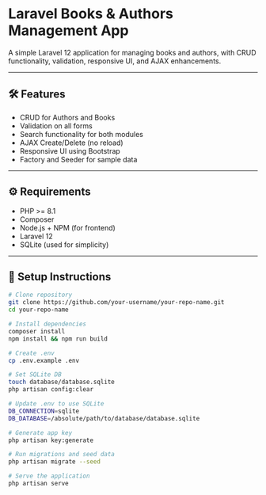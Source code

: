 # Laravel Books & Authors Management App

A simple Laravel 12 application for managing books and authors, with CRUD functionality, validation, responsive UI, and AJAX enhancements.

---

## 🛠 Features

-   CRUD for Authors and Books
-   Validation on all forms
-   Search functionality for both modules
-   AJAX Create/Delete (no reload)
-   Responsive UI using Bootstrap
-   Factory and Seeder for sample data

---

## ⚙️ Requirements

-   PHP >= 8.1
-   Composer
-   Node.js + NPM (for frontend)
-   Laravel 12
-   SQLite (used for simplicity)

---

## 🚀 Setup Instructions

```bash
# Clone repository
git clone https://github.com/your-username/your-repo-name.git
cd your-repo-name

# Install dependencies
composer install
npm install && npm run build

# Create .env
cp .env.example .env

# Set SQLite DB
touch database/database.sqlite
php artisan config:clear

# Update .env to use SQLite
DB_CONNECTION=sqlite
DB_DATABASE=/absolute/path/to/database/database.sqlite

# Generate app key
php artisan key:generate

# Run migrations and seed data
php artisan migrate --seed

# Serve the application
php artisan serve
```
